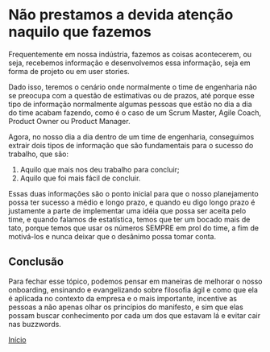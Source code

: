 # Não prestamos a devida atenção naquilo que fazemos

Frequentemente em nossa indústria, fazemos as coisas acontecerem, ou seja, recebemos informação e desenvolvemos essa informação, seja em forma de projeto ou em user stories.

Dado isso, teremos o cenário onde normalmente o time de engenharia não se preocupa com a questão de estimativas ou de prazos, até porque esse tipo de informação normalmente algumas pessoas que estão no dia a dia do time acabam fazendo, como é o caso de um Scrum Master, Agile Coach, Product Owner ou Product Manager.

Agora, no nosso dia a dia dentro de um time de engenharia, conseguimos extrair dois tipos de informação que são fundamentais para o sucesso do trabalho, que são: 

1. Aquilo que mais nos deu trabalho para concluir;
2. Aquilo que foi mais fácil de concluir.

Essas duas informações são o ponto inicial para que o nosso planejamento possa ter sucesso a médio e longo prazo, e quando eu digo longo prazo é justamente a parte de implementar uma idéia que possa ser aceita pelo time, e quando falamos de estatística, temos que ter um bocado mais de tato, porque temos que usar os números SEMPRE em prol do time, a fim de motivá-los e nunca deixar que o desânimo possa tomar conta.

## Conclusão

Para fechar esse tópico, podemos pensar em maneiras de melhorar o nosso onboarding, ensinando e evangelizando sobre filosofia ágil e como que ela é aplicada no contexto da empresa e o mais importante, incentive as pessoas a não apenas olhar os princípios do manifesto, e sim que elas possam buscar conhecimento por cada um dos que estavam lá e evitar cair nas buzzwords.

[Início](https://github.com/thiagomarquessp/dividir-para-conquistar/blob/master/README.md)